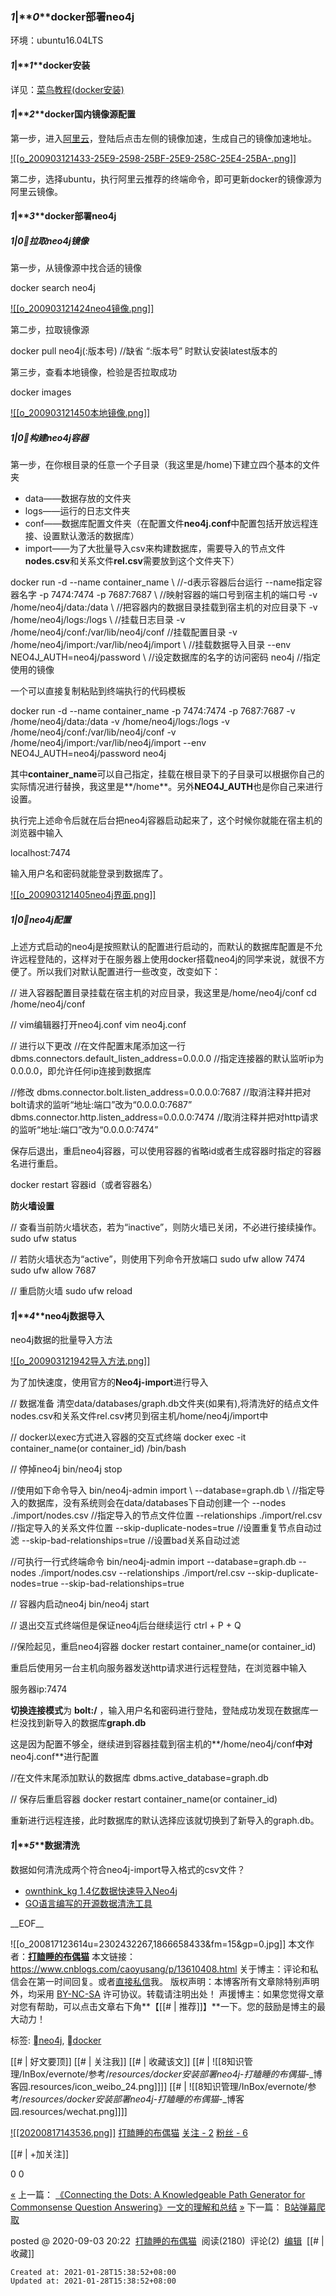
### **_1_**|**_0_****docker部署neo4j**

环境：ubuntu16.04LTS

#### **_1_**|**_1_****docker安装**

详见：[菜鸟教程(docker安装)](https://www.runoob.com/docker/ubuntu-docker-install.html)

#### **_1_**|**_2_****docker国内镜像源配置**

第一步，进入[阿里云](https://cr.console.aliyun.com/)，登陆后点击左侧的镜像加速，生成自己的镜像加速地址。

[![[o_200903121433-25E9-2598-25BF-25E9-258C-25E4-25BA-.png]]](https://images.cnblogs.com/cnblogs_com/caoyusang/1840849/o_200903121433%E9%98%BF%E9%87%8C%E4%BA%91%E9%95%9C%E5%83%8F%E5%8A%A0%E9%80%9F%E5%9C%B0%E5%9D%80%E7%94%9F%E6%88%90.png)

第二步，选择ubuntu，执行阿里云推荐的终端命令，即可更新docker的镜像源为阿里云镜像。

#### **_1_**|**_3_****docker部署neo4j**

##### **_1_**|**_0_****拉取neo4j镜像**

第一步，从镜像源中找合适的镜像

docker search neo4j 

[![[o_200903121424neo4镜像.png]]](https://images.cnblogs.com/cnblogs_com/caoyusang/1840849/o_200903121424neo4%E9%95%9C%E5%83%8F.png)

第二步，拉取镜像源

docker pull neo4j(:版本号) //缺省 “:版本号” 时默认安装latest版本的 

第三步，查看本地镜像，检验是否拉取成功

docker images 

[![[o_200903121450本地镜像.png]]](https://images.cnblogs.com/cnblogs_com/caoyusang/1840849/o_200903121450%E6%9C%AC%E5%9C%B0%E9%95%9C%E5%83%8F.png)

##### **_1_**|**_0_****构建neo4j容器**

第一步，在你根目录的任意一个子目录（我这里是/home)下建立四个基本的文件夹

*   data——数据存放的文件夹
*   logs——运行的日志文件夹
*   conf——数据库配置文件夹（在配置文件**neo4j.conf**中配置包括开放远程连接、设置默认激活的数据库）
*   import——为了大批量导入csv来构建数据库，需要导入的节点文件**nodes.csv**和关系文件**rel.csv**需要放到这个文件夹下）

docker run -d --name container\_name \\  //-d表示容器后台运行 --name指定容器名字
	-p 7474:7474 -p 7687:7687 \\  //映射容器的端口号到宿主机的端口号
	-v /home/neo4j/data:/data \\  //把容器内的数据目录挂载到宿主机的对应目录下
	-v /home/neo4j/logs:/logs \\  //挂载日志目录
	-v /home/neo4j/conf:/var/lib/neo4j/conf   //挂载配置目录
	-v /home/neo4j/import:/var/lib/neo4j/import \\  //挂载数据导入目录
	--env NEO4J\_AUTH=neo4j/password \\  //设定数据库的名字的访问密码
	neo4j //指定使用的镜像 

一个可以直接复制粘贴到终端执行的代码模板

docker run -d --name container\_name -p 7474:7474 -p 7687:7687 -v /home/neo4j/data:/data -v /home/neo4j/logs:/logs -v /home/neo4j/conf:/var/lib/neo4j/conf -v /home/neo4j/import:/var/lib/neo4j/import --env NEO4J\_AUTH=neo4j/password neo4j 

其中**container\_name**可以自己指定，挂载在根目录下的子目录可以根据你自己的实际情况进行替换，我这里是**/home**。另外**NEO4J\_AUTH**也是你自己来进行设置。

执行完上述命令后就在后台把neo4j容器启动起来了，这个时候你就能在宿主机的浏览器中输入

localhost:7474 

输入用户名和密码就能登录到数据库了。

[![[o_200903121405neo4j界面.png]]](https://images.cnblogs.com/cnblogs_com/caoyusang/1840849/o_200903121405neo4j%E7%95%8C%E9%9D%A2.png)

##### **_1_**|**_0_****neo4j配置**

上述方式启动的neo4j是按照默认的配置进行启动的，而默认的数据库配置是不允许远程登陆的，这样对于在服务器上使用docker搭载neo4j的同学来说，就很不方便了。所以我们对默认配置进行一些改变，改变如下：

// 进入容器配置目录挂载在宿主机的对应目录，我这里是/home/neo4j/conf
cd /home/neo4j/conf

// vim编辑器打开neo4j.conf
vim neo4j.conf

// 进行以下更改
//在文件配置末尾添加这一行
dbms.connectors.default\_listen\_address=0.0.0.0  //指定连接器的默认监听ip为0.0.0.0，即允许任何ip连接到数据库

//修改
dbms.connector.bolt.listen\_address=0.0.0.0:7687  //取消注释并把对bolt请求的监听“地址:端口”改为“0.0.0.0:7687”
dbms.connector.http.listen\_address=0.0.0.0:7474  //取消注释并把对http请求的监听“地址:端口”改为“0.0.0.0:7474” 

保存后退出，重启neo4j容器，可以使用容器的省略id或者生成容器时指定的容器名进行重启。

docker restart 容器id（或者容器名） 

**防火墙设置**

// 查看当前防火墙状态，若为“inactive”，则防火墙已关闭，不必进行接续操作。
sudo ufw status

// 若防火墙状态为“active”，则使用下列命令开放端口
sudo ufw allow 7474
sudo ufw allow 7687

// 重启防火墙
sudo ufw reload 

#### **_1_**|**_4_****neo4j数据导入**

neo4j数据的批量导入方法

[![[o_200903121942导入方法.png]]](https://images.cnblogs.com/cnblogs_com/caoyusang/1840849/o_200903121942%E5%AF%BC%E5%85%A5%E6%96%B9%E6%B3%95.png)

为了加快速度，使用官方的**Neo4j-import**进行导入

// 数据准备
清空data/databases/graph.db文件夹(如果有),将清洗好的结点文件nodes.csv和关系文件rel.csv拷贝到宿主机/home/neo4j/import中

// docker以exec方式进入容器的交互式终端
docker exec -it container\_name(or container\_id) /bin/bash

// 停掉neo4j
bin/neo4j stop

//使用如下命令导入
bin/neo4j-admin import \\
	--database=graph.db \\	        //指定导入的数据库，没有系统则会在data/databases下自动创建一个
	--nodes ./import/nodes.csv 		//指定导入的节点文件位置
	--relationships ./import/rel.csv //指定导入的关系文件位置
	--skip-duplicate-nodes=true 	//设置重复节点自动过滤
	--skip-bad-relationships=true 	//设置bad关系自动过滤
	
//可执行一行式终端命令
bin/neo4j-admin import --database=graph.db --nodes ./import/nodes.csv --relationships ./import/rel.csv --skip-duplicate-nodes=true --skip-bad-relationships=true

// 容器内启动neo4j
bin/neo4j start

// 退出交互式终端但是保证neo4j后台继续运行
ctrl + P + Q

//保险起见，重启neo4j容器
docker restart container\_name(or container\_id) 

重启后使用另一台主机向服务器发送http请求进行远程登陆，在浏览器中输入

服务器ip:7474 

**切换连接模式**为 **bolt:/** ，输入用户名和密码进行登陆，登陆成功发现在数据库一栏没找到新导入的数据库**graph.db**

这是因为配置不够全，继续进到容器挂载到宿主机的**/home/neo4j/conf**中对**neo4j.conf**进行配置

//在文件末尾添加默认的数据库
dbms.active\_database=graph.db

// 保存后重启容器
docker restart container\_name(or container\_id) 

重新进行远程连接，此时数据库的默认选择应该就切换到了新导入的graph.db。

#### **_1_**|**_5_****数据清洗**

数据如何清洗成两个符合neo4j-import导入格式的csv文件？

*   [ownthink\_kg 1.4亿数据快速导入Neo4j](https://blog.csdn.net/muruibin88/article/details/106475757)
*   [GO语言编写的开源数据清洗工具](https://github.com/jievince/rdf-converter)

\_\_EOF\_\_

![[o_200817123614u=2302432267,1866658433&fm=15&gp=0.jpg]]
本文作者：**[打瞌睡的布偶猫](https://www.cnblogs.com/caoyusang/p/13610408.html)**
本文链接：<https://www.cnblogs.com/caoyusang/p/13610408.html>
关于博主：评论和私信会在第一时间回复。或者[直接私信](https://msg.cnblogs.com/msg/send/caoyusang)我。
版权声明：本博客所有文章除特别声明外，均采用 [BY-NC-SA](https://creativecommons.org/licenses/by-nc-nd/4.0/) 许可协议。转载请注明出处！
声援博主：如果您觉得文章对您有帮助，可以点击文章右下角**【[[# | 推荐]]】**一下。您的鼓励是博主的最大动力！

标签: [neo4j](https://www.cnblogs.com/caoyusang/tag/neo4j/), [docker](https://www.cnblogs.com/caoyusang/tag/docker/)

[[# | 好文要顶]] [[# | 关注我]] [[# | 收藏该文]] [[# | ![[8知识管理/InBox/evernote/参考/_resources/docker安装部署neo4j_-_打瞌睡的布偶猫_-_博客园.resources/icon_weibo_24.png]]]] [[# | ![[8知识管理/InBox/evernote/参考/_resources/docker安装部署neo4j_-_打瞌睡的布偶猫_-_博客园.resources/wechat.png]]]]

[![[20200817143536.png]]](https://home.cnblogs.com/u/caoyusang/)
[打瞌睡的布偶猫](https://home.cnblogs.com/u/caoyusang/)
[关注 - 2](https://home.cnblogs.com/u/caoyusang/followees/)
[粉丝 - 6](https://home.cnblogs.com/u/caoyusang/followers/)

[[# | +加关注]]

0
0

[«](https://www.cnblogs.com/caoyusang/p/13590705.html) 上一篇： [《Connecting the Dots: A Knowledgeable Path Generator for Commonsense Question Answering》一文的理解和总结](https://www.cnblogs.com/caoyusang/p/13590705.html)
[»](https://www.cnblogs.com/caoyusang/p/13636649.html) 下一篇： [B站弹幕爬取](https://www.cnblogs.com/caoyusang/p/13636649.html)

posted @ 2020-09-03 20:22  [打瞌睡的布偶猫](https://www.cnblogs.com/caoyusang/)  阅读(2180)  评论(2)  [编辑](https://i.cnblogs.com/EditPosts.aspx?postid=13610408)  [[# | 收藏]]

    Created at: 2021-01-28T15:38:52+08:00
    Updated at: 2021-01-28T15:38:52+08:00

